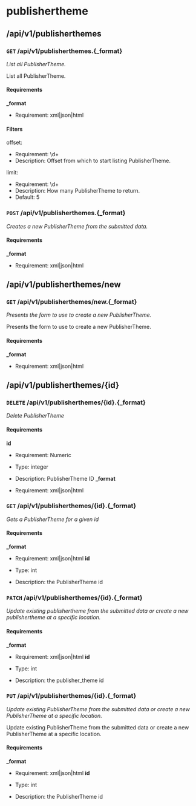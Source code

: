 # publishertheme #

## /api/v1/publisherthemes ##

### `GET` /api/v1/publisherthemes.{_format} ###

_List all PublisherTheme._

List all PublisherTheme.

#### Requirements ####

**_format**

  - Requirement: xml|json|html

#### Filters ####

offset:

  * Requirement: \d+
  * Description: Offset from which to start listing PublisherTheme.

limit:

  * Requirement: \d+
  * Description: How many PublisherTheme to return.
  * Default: 5


### `POST` /api/v1/publisherthemes.{_format} ###

_Creates a new PublisherTheme from the submitted data._

#### Requirements ####

**_format**

  - Requirement: xml|json|html


## /api/v1/publisherthemes/new ##

### `GET` /api/v1/publisherthemes/new.{_format} ###

_Presents the form to use to create a new PublisherTheme._

Presents the form to use to create a new PublisherTheme.

#### Requirements ####

**_format**

  - Requirement: xml|json|html


## /api/v1/publisherthemes/{id} ##

### `DELETE` /api/v1/publisherthemes/{id}.{_format} ###

_Delete PublisherTheme_

#### Requirements ####

**id**

  - Requirement: Numeric
  - Type: integer
  - Description: PublisherTheme ID
**_format**

  - Requirement: xml|json|html


### `GET` /api/v1/publisherthemes/{id}.{_format} ###

_Gets a PublisherTheme for a given id_

#### Requirements ####

**_format**

  - Requirement: xml|json|html
**id**

  - Type: int
  - Description: the PublisherTheme id


### `PATCH` /api/v1/publisherthemes/{id}.{_format} ###

_Update existing publishertheme from the submitted data or create a new publishertheme at a specific location._

#### Requirements ####

**_format**

  - Requirement: xml|json|html
**id**

  - Type: int
  - Description: the publisher_theme id


### `PUT` /api/v1/publisherthemes/{id}.{_format} ###

_Update existing PublisherTheme from the submitted data or create a new PublisherTheme at a specific location._

Update existing PublisherTheme from the submitted data or create a new PublisherTheme at a specific location.

#### Requirements ####

**_format**

  - Requirement: xml|json|html
**id**

  - Type: int
  - Description: the PublisherTheme id
